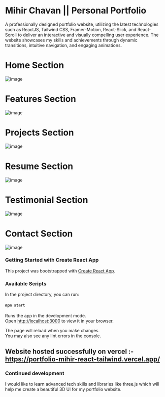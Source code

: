 
# Mihir Chavan || Personal Portfolio
A professionally designed portfolio website, utilizing the latest technologies such as ReactJS, Tailwind CSS, Framer-Motion, React-Slick, and React-Scroll to deliver an interactive and visually compelling user experience. The website showcases my skills and achievements through dynamic transitions, intuitive navigation, and engaging animations.

# Home Section
![image](https://github.com/mihirc0111/Portfolio-Mihir-React-Tailwind/assets/84846378/9350e1a5-5546-4aba-b648-95806967fb10)

# Features Section
![image](https://github.com/mihirc0111/Portfolio-Mihir-React-Tailwind/assets/84846378/4d765cae-68fd-48ef-b4c1-4ff92d5e94db)

# Projects Section
![image](https://github.com/mihirc0111/Portfolio-Mihir-React-Tailwind/assets/84846378/0a0157d2-fe8c-4ac6-b140-3293fca6721f)

# Resume Section
![image](https://github.com/mihirc0111/Portfolio-Mihir-React-Tailwind/assets/84846378/daf0c883-3ecd-490e-9f11-35aa83ba090b)

# Testimonial Section
![image](https://github.com/mihirc0111/Portfolio-Mihir-React-Tailwind/assets/84846378/7fccc637-8c20-44fb-acea-b9a913868fd6)

# Contact Section
![image](https://github.com/mihirc0111/Portfolio-Mihir-React-Tailwind/assets/84846378/7bae7e64-8607-4962-8e56-0bbd685501eb)

### Getting Started with Create React App

This project was bootstrapped with [Create React App](https://github.com/facebook/create-react-app).

### Available Scripts

In the project directory, you can run:

#### `npm start`

Runs the app in the development mode.\
Open [http://localhost:3000](http://localhost:3000) to view it in your browser.

The page will reload when you make changes.\
You may also see any lint errors in the console.


## Website hosted successfully on vercel :- https://portfolio-mihir-react-tailwind.vercel.app/ 

### Continued development
I would like to learn advanced tech skills and libraries like three.js which will help me create a beautiful 3D UI for my portfolio website.

